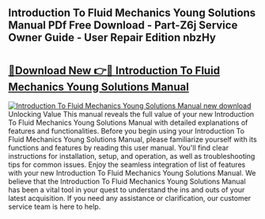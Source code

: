 ## Introduction To Fluid Mechanics Young Solutions Manual PDf Free Download - Part-Z6j Service Owner Guide - User Repair Edition nbzHy

# <h2><a href="http://bc81076.oget.top/?id=Introduction+To+Fluid+Mechanics+Young+Solutions+Manual">🔗Download New 👉🔴 Introduction To Fluid Mechanics Young Solutions Manual</a></h2>

[![Introduction To Fluid Mechanics Young Solutions Manual new download](https://i.imgur.com/5g1atiW.png)](http://bc81076.oget.top/?id=Introduction+To+Fluid+Mechanics+Young+Solutions+Manual)
Unlocking Value This manual reveals the full value of your new Introduction To Fluid Mechanics Young Solutions Manual with detailed explanations of features and functionalities. Before you begin using your Introduction To Fluid Mechanics Young Solutions Manual, please familiarize yourself with its functions and features by reading this user manual. You'll find clear instructions for installation, setup, and operation, as well as troubleshooting tips for common issues. Enjoy the seamless integration of list of features with your new Introduction To Fluid Mechanics Young Solutions Manual. We believe that the Introduction To Fluid Mechanics Young Solutions Manual has been a vital tool in your quest to understand the ins and outs of your latest acquisition. If you need any assistance or clarification, our customer service team is here to help.
